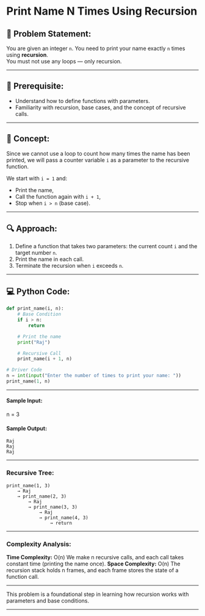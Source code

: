 # Print Name N Times Using Recursion

## 🧩 Problem Statement:
You are given an integer `n`. You need to print your name exactly `n` times using **recursion**.  
You must not use any loops — only recursion.

---

## 🧠 Prerequisite:
- Understand how to define functions with parameters.
- Familiarity with recursion, base cases, and the concept of recursive calls.

---

## 🧠 Concept:
Since we cannot use a loop to count how many times the name has been printed, we will pass a counter variable `i` as a parameter to the recursive function.

We start with `i = 1` and:
- Print the name,
- Call the function again with `i + 1`,
- Stop when `i > n` (base case).

---

## 🔍 Approach:
1. Define a function that takes two parameters: the current count `i` and the target number `n`.
2. Print the name in each call.
3. Terminate the recursion when `i` exceeds `n`.

---

## 💻 Python Code:
```python
def print_name(i, n):
    # Base Condition
    if i > n:
        return

    # Print the name
    print("Raj")

    # Recursive Call
    print_name(i + 1, n)

# Driver Code
n = int(input("Enter the number of times to print your name: "))
print_name(1, n)

```
---

#### Sample Input:
n = 3

#### Sample Output:
```
Raj
Raj 
Raj
```

---


### Recursive Tree:
```
print_name(1, 3)
    → Raj
    → print_name(2, 3)
        → Raj
        → print_name(3, 3)
            → Raj
            → print_name(4, 3)
                → return
```

---

### Complexity Analysis:
**Time Complexity:** O(n)
We make n recursive calls, and each call takes constant time (printing the name once).
**Space Complexity:** O(n)
The recursion stack holds n frames, and each frame stores the state of a function call.

---

This problem is a foundational step in learning how recursion works with parameters and base conditions.

---
